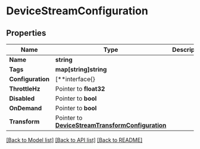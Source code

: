 # DeviceStreamConfiguration

## Properties

Name | Type | Description | Notes
------------ | ------------- | ------------- | -------------
**Name** | **string** |  | 
**Tags** | **map[string]string** |  | [optional] 
**Configuration** | [**interface{} |  | 
**ThrottleHz** | Pointer to **float32** |  | [optional] 
**Disabled** | Pointer to **bool** |  | [optional] 
**OnDemand** | Pointer to **bool** |  | [optional] 
**Transform** | Pointer to [**DeviceStreamTransformConfiguration**](DeviceStreamTransformConfiguration.md) |  | [optional] 

[[Back to Model list]](../README.md#documentation-for-models) [[Back to API list]](../README.md#documentation-for-api-endpoints) [[Back to README]](../README.md)



